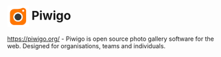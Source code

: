 # <img src="piwigo.png" width=50px style="vertical-align: middle;" alt="Logo"/> Piwigo

https://piwigo.org/ - Piwigo is open source photo gallery software for the web. Designed for organisations, teams and individuals.